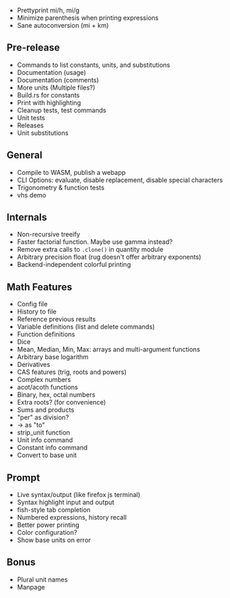  - Prettyprint mi/h, mi/g
 - Minimize parenthesis when printing expressions
 - Sane autoconversion (mi + km)

## Pre-release
 - Commands to list constants, units, and substitutions
 - Documentation (usage)
 - Documentation (comments)
 - More units (Multiple files?)
 - Build.rs for constants
 - Print with highlighting
 - Cleanup tests, test commands
 - Unit tests
 - Releases
 - Unit substitutions

## General
 - Compile to WASM, publish a webapp
 - CLI Options: evaluate, disable replacement, disable special characters
 - Trigonometry & function tests
 - vhs demo



## Internals
 - Non-recursive treeify
 - Faster factorial function. Maybe use gamma instead?
 - Remove extra calls to `.clone()` in quantity module
 - Arbitrary precision float (rug doesn't offer arbitrary exponents)
 - Backend-independent colorful printing

## Math Features
 - Config file
 - History to file
 - Reference previous results
 - Variable definitions (list and delete commands)
 - Function definitions
 - Dice
 - Mean, Median, Min, Max: arrays and multi-argument functions
 - Arbitrary base logarithm
 - Derivatives
 - CAS features (trig, roots and powers)
 - Complex numbers
 - acot/acoth functions
 - Binary, hex, octal numbers
 - Extra roots? (for convenience)
 - Sums and products
 - "per" as division?
 - -> as "to"
 - strip_unit function
 - Unit info command
 - Constant info command
 - Convert to base unit

## Prompt
 - Live syntax/output (like firefox js terminal)
 - Syntax highlight input and output
 - fish-style tab completion
 - Numbered expressions, history recall
 - Better power printing
 - Color configuration?
 - Show base units on error

## Bonus
 - Plural unit names
 - Manpage